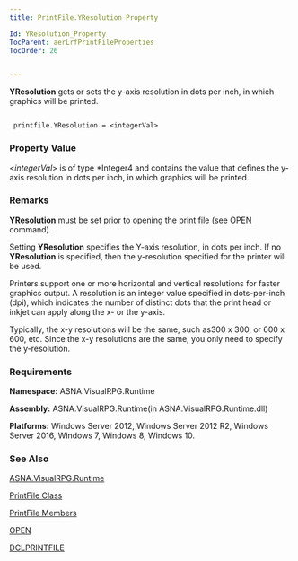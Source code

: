 ```yaml
---
title: PrintFile.YResolution Property

Id: YResolution_Property
TocParent: aerLrfPrintFileProperties
TocOrder: 26


---
```


**YResolution** gets or sets the y-axis resolution in dots per inch, in which graphics will be printed. 

```

 printfile.YResolution = <integerVal>
```

### Property Value
\<*integerVal*\> is of type *Integer4 and contains the value that defines the y-axis resolution in dots per inch, in which graphics will be printed. 

### Remarks
**YResolution** must be set prior to opening the print file (see [OPEN](OPEN.html) command). 

Setting **YResolution** specifies the Y-axis resolution, in dots per inch. If no **YResolution** is specified, then the y-resolution specified for the printer will be used. 

Printers support one or more horizontal and vertical resolutions for faster graphics output. A resolution is an integer value specified in dots-per-inch (dpi), which indicates the number of distinct dots that the print head or inkjet can apply along the x- or the y-axis. 

Typically, the x-y resolutions will be the same, such as300 x 300, or 600 x 600, etc. Since the x-y resolutions are the same, you only need to specify the y-resolution. 

### Requirements
**Namespace:** ASNA.VisualRPG.Runtime 

**Assembly:** ASNA.VisualRPG.Runtime(in ASNA.VisualRPG.Runtime.dll) 

**Platforms:** Windows Server 2012, Windows Server 2012 R2, Windows Server 2016, Windows 7, Windows 8, Windows 10. 

### See Also
[ASNA.VisualRPG.Runtime](ecrLrfRuntimeNamespace.html)

[PrintFile Class](ecrLrfPrintFileClass.html)

[PrintFile Members](ecrLrfPrintFileMembers.html)

[OPEN](OPEN.html)

[DCLPRINTFILE](DCLPRINTFILE.html) 
